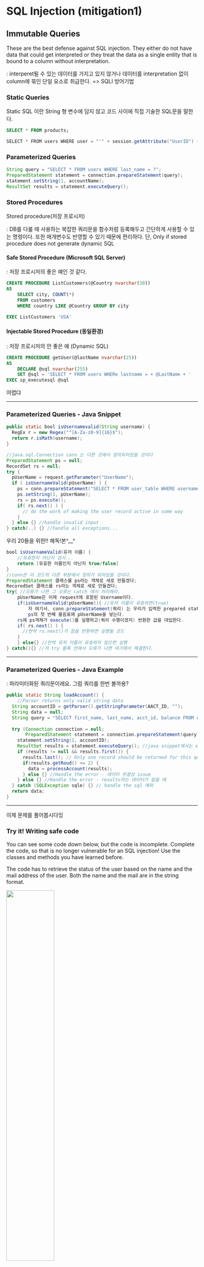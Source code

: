 # SQL Injection (mitigation1)

## Immutable Queries

These are the best defense against SQL injection. They either do not have data that could get interpreted or they treat the data as a single entity that is bound to a column without interpretation.

: interperet될 수 있는 데이터를 가지고 있지 않거나 데이터를 interpretation 없이 column에 묶인 단일 요소로 취급한다. => SQLI 방어기법

### Static Queries

Static SQL 이란 String 형 변수에 담지 않고 코드 사이에 직접 기술한 SQL문을 말한다.

```sql
SELECT * FROM products;
```

```java
SELECT * FROM users WHERE user = "'" + session.getAttribute("UserID") + "'";
```

### Parameterized Queries

```java
String query = "SELECT * FROM users WHERE last_name = ?";
PreparedStatement statement = connection.prepareStatement(query);
statement.setString(1, accountName);
ResultSet results = statement.executeQuery();
```

### Stored Procedures

Stored procedure(저장 프로시저)

: DB를 다룰 때 사용하는 복잡한 쿼리문을 함수처럼 등록해두고 간단하게 사용할 수 있는 명령이다. 또한 매개변수도 반영할 수 있기 때문에 편리하다. 단, Only if stored procedure does not generate dynamic SQL

#### Safe Stored Procedure (Microsoft SQL Server)

: 저장 프로시저의 좋은 예인 것 같다. 

```sql
CREATE PROCEDURE ListCustomers(@Country nvarchar(30))
AS
	SELECT city, COUNT(*)
	FROM customers
	WHERE country LIKE @Country GROUP BY city

EXEC ListCustomers 'USA'
```

#### Injectable Stored Procedure (동일환경)

: 저장 프로시저의 안 좋은 예 (Dynamic SQL)

```sql
CREATE PROCEDURE getUser(@lastName nvarchar(25))
AS
	DECLARE @sql nvarchar(255)
	SET @sql = 'SELECT * FROM users WHERe lastname = + @LastName + '
EXEC sp_executesql @sql
```

어렵댜

------

### Parameterized Queries - Java Snippet

```java
public static bool isUsernamevalid(String username) {
  RegEx r = new Regex("^[A-Za-z0-9]{16}$");
  return r.isMath(username);
}

//java.sql.Connection conn 는 다른 곳에서 정의되어있을 것이다
PreparedStatement ps = null;
RecordSet rs = null;
try {
  pUserName = request.getParameter("UserName");
  if ( isUsernameValid(pUserName) ) {
    ps = conn.prepareStatement("SELECT * FROM user_table WHERE username = ? ");
    ps.setString(1, pUserName);
    rs = ps.execute();
    if( rs.next() ) {
      // do the work of making the user record active in some way
    }
  } else {} //handle invalid input 
} catch(..) {} //handle all exceptions...
```

우리 20들을 위한!! 해독!본^__^

```java
bool isUsernameValid(유저 이름) {
	//유효한지 아닌지 검사...
	return [유효한 이름인지 아닌지 true/false]
}
//conn은 이 코드의 다른 부분에서 정의가 되어있을 것이다. 
PreparedStatement 클래스를 ps라는 객체로 새로 만들겠다;
RecoredSet 클래스를 rs라는 객체로 새로 만들겠다;
try{ //오류가 나면 그 오류는 catch 에서 처리해라.
	pUserName은 이제 request에 포함된 Username이다.
	if(isUsernameValid(pUserName)){ //유저 이름이 유효하면(true)
		자 여기서, conn.prepareStatement(쿼리) 는 우리가 입력한 prepared statement를 저 연결 안에서 사용할 수 있게 (prepare)한다. 그리고 완성된 preparedStatement 객체를 반환한다. 우리가 만들어놓은 ps라는 빈 preparedStatement 변수에 그 객체를 대입한다.
		ps의 첫 번째 물음표에 pUserName을 넣는다.
    rs에 ps객체가 execute()를 실행하고(쿼리 수행이겠지) 반환한 값을 대입한다.
    if( rs.next() ) {
      //만약 rs.next()가 참을 반환하면 실행될 코드
    }
	} else{} //만약 유저 이름이 유효하지 않으면 실행
} catch(){} //저 try 블록 안에서 오류가 나면 여기에서 해결한다.
```

------

### Parameterized Queries - Java Example

: 파라미터화된 쿼리문이래요. 그럼 쿼리를 한번 볼까용?

```java
public static String loadAccount() {
	//Parser returns only valid string data
  String accountID = getParser().getStringParameter(AACT_ID, "");
  String data = null;
  String query = "SELECT first_name, last_name, acct_id, balance FROM user_data WHERE acct_id = ?";
  
  try (Connection connection = null;
       PreparedStatement statement = connection.prepareStatement(query)) {
    statement.setString(1, accountID);
    ResultSet results = statement.executeQuery(); //java snippet에서는 execute()
    if (results != null && results.first()) {
      results.last(); // Only one record should be returned for this query
      if(results.getRoud() <= 2) {
        data = processAccount(results);
      } else {} //Handle the error - 데이터 무결성 issue
    } else {} //Handle the error - results라는 데이터가 없을 때
  } catch (SQLException sqle) {} // handle the sql 예외
  return data;
}
```

------

이제 문제를 풀어봅시다잉

### Try it! Writing safe code

You can see some code down below, but the code is incomplete. Complete the code, so that is no longer vulnerable for an SQL injection! Use the classes and methods you have learned before.

The code has to retrieve the status of the user based on the name and the mail address of the user. Both the name and the mail are in the string format.

<img src="./img/sqliMiti1.png" width="50%">

사진을 보면 `conn`이라는 참조변수가 DriverManager 클래스의 (아마도) static 메서드가 반환하는 걸 받는 거 같다. Connection이니까 `getConnection()` 이지 않을까요 ㅎㅎ?

이렇게 넘어가면 좀 그러니까  문서를 찾아봤다... (귀찮아)

<img src="./img/sqliMiti2.png" width="50%">

역시 `DriverManager` 클래스에 정의된 static 메서드였다.^__^

아무튼, 그래서 첫번째 빈칸에는 `getConnection`을 써주면 된다.

다음 코드는 많이 봤던 거다. 위에서 봤던 대로 Connection 객체의 `prepareStatement` 메소드에 매개변수로는 우리가 만들고 싶은 prepared statement를 placeholder(?) 를 사용해서 만들어주면 된다.

그리고 메서드가 반환하는 preparedStatement 객체를 가리킬 참조변수는 아무렇게나 내가 원하는 변수명을 지으면 된다. (보통 `pstmt` 를 많이 쓴다고 한다. 근데 난 보이게 캡쳐하기 위해 ps라고 지었다) 

그리고 나서는 ps의 placeholder를 `setString()` 메서드로 채워주면 된다.

<img src="./img/sqliMiti3.png" width="50%">

첫번째 문제 끝!

------

### Try it! Writing safe code

Now it is time to write your own code! Your task is to use JDBC to connect to a database and requuest data from it.

**Reauirements**:

- connect to a database => Connection 객체를 만든다.
- perform a query on the database which is immune to SQL injection attacks
- your query needs to contain at least one `String` parameter

이 문제 좀 이상하다. 파라미터를 하드코딩해야된다.

<img src="./img/sqliMiti4.png" width="50%">

처음에는 pstmt를 setString()할 때 변수이름을 뭘로 해야되나 고민했는데 그냥 내맘대로니까 내맘대로 변수 설정도 해보고 request.getParameter()도 써봤는데 안됐다.

<img src="./img/sqliMiti5.png" width="50%">

근데 하드코딩 방식으로 그냥 문자열을 넣어줬더니 맞았다.. 읭

------

